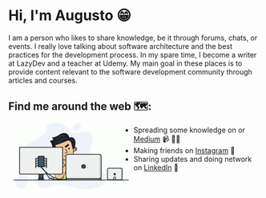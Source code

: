 # Hi, I'm Augusto 😁
I am a person who likes to share knowledge, be it through forums, chats, or events. I really love talking about software architecture and the best practices for the development process. In my spare time, I become a writer at LazyDev and a teacher at Udemy. My main goal in these places is to provide content relevant to the software development community through articles and courses.


## Find me around the web 🗺: <img align="left" width="250" height="150" src="https://github.com/Augustomesquita/augustomesquita/blob/master/tenor.gif?raw=true">
- Spreading some knowledge on <a href=""></a> or <a href="https://medium.com/lazydevofficial">Medium</a> 📹 ✍🏾
- Making friends on <a href="https://www.instagram.com/augustomesquitasrs">Instagram</a> 🏓
- Sharing updates and doing network on <a href="https://www.linkedin.com/in/augustobmesquita/">LinkedIn</a> 💼
